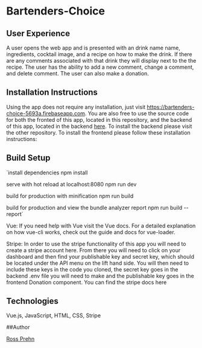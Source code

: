 # Bartenders-Choice

## User Experience


A user opens the web app and is presented with an drink name name, ingredients, cocktail image, and a recipe on how to make the drink. If there are any comments associated with that drink they will display next to the the recipe. The user has the ability to add a new comment, change a comment, and delete comment. The user can also make a donation.

## Installation Instructions


Using the app does not require any installation, just visit https://bartenders-choice-5693a.firebaseapp.com. You are also free to use the source code for both the fronted of this app, located in this repository, and the backend of this app, located in the backend [here](https://github.com/Rossprehn/drinks). To install the backend please visit the other repository. To install the frontend please follow these installation instructions:

## Build Setup

`install dependencies
npm install

serve with hot reload at localhost:8080
npm run dev

build for production with minification
npm run build

build for production and view the bundle analyzer report
npm run build --report`


Vue: If you need help with Vue visit the Vue docs. For a detailed explanation on how vue-cli works, check out the guide and docs for vue-loader.

Stripe: In order to use the stripe functionality of this app you will need to create a stripe account here. From there you will need to click on your dashboard and then find your publishable key and secret key, which should be located under the API menu on the lift hand side. You will then need to include these keys in the code you cloned, the secret key goes in the backend .env file you will need to make and the publishable key goes in the frontend Donation component. You can find the stripe docs here

## Technologies

Vue.js, JavaScript, HTML, CSS, Stripe

##Author 

[Ross Prehn](https://github.com/Rossprehn)

